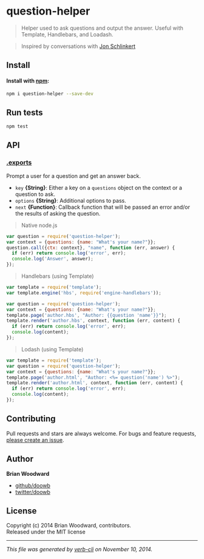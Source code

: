 # question-helper 

> Helper used to ask questions and output the answer. Useful with Template, Handlebars, and Loadash.

> Inspired by conversations with [Jon Schlinkert](https://github.com/jonschlinkert)

## Install
#### Install with [npm](npmjs.org):

```bash
npm i question-helper --save-dev
```

## Run tests

```bash
npm test
```

## API
### [.exports](index.js#L59)

Prompt a user for a question and get an answer back.

* `key` **{String}**: Either a key on a `questions` object on the context or a question to ask.    
* `options` **{String}**: Additional options to pass.    
* `next` **{Function}**: Callback function that will be passed an error and/or the results of asking the question.    

> Native node.js

```js
var question = require('question-helper');
var context = {questions: {name: "What's your name?"}};
question.call({ctx: context}, "name", function (err, answer) {
  if (err) return console.log('error', err);
  console.log('Answer', answer);
});
```

> Handlebars (using Template)

```js
var template = require('template');
var template.engine('hbs', require('engine-handlebars'));

var question = require('question-helper');
var context = {questions: {name: "What's your name?"}};
template.page('author.hbs', "Author: {{question 'name'}}");
template.render('author.hbs', context, function (err, content) {
  if (err) return console.log('error', err);
  console.log(content);
});
```

> Lodash (using Template)

```js
var template = require('template');
var question = require('question-helper');
var context = {questions: {name: "What's your name?"}};
template.page('author.html', "Author: <%= question('name') %>");
template.render('author.html', context, function (err, content) {
  if (err) return console.log('error', err);
  console.log(content);
});
```

## Contributing
Pull requests and stars are always welcome. For bugs and feature requests, [please create an issue][issues].

## Author

**Brian Woodward**
 
+ [github/doowb](https://github.com/doowb)
+ [twitter/doowb](http://twitter.com/doowb) 

## License
Copyright (c) 2014 Brian Woodward, contributors.  
Released under the MIT license

***

_This file was generated by [verb-cli](https://github.com/assemble/verb-cli) on November 10, 2014._

[issues]: https://github.com/doowb/question-helper/issues